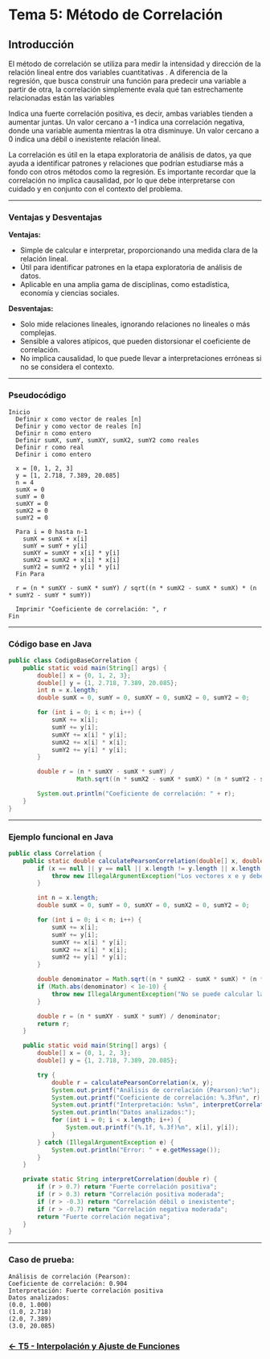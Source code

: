 # Tema 5: Método de Correlación

## Introducción 

El método de correlación se utiliza para medir la intensidad y dirección de la relación lineal entre dos variables cuantitativas . A diferencia de la regresión, que busca construir una función para predecir una variable a partir de otra, la correlación simplemente evala qué tan estrechamente relacionadas están las variables

Indica una fuerte correlación positiva, es decir, ambas variables tienden a aumentar juntas. Un valor cercano a -1 indica una correlación negativa, donde una variable aumenta mientras la otra disminuye. Un valor cercano a 0 indica una débil o inexistente relación lineal.

La correlación es útil en la etapa exploratoria de análisis de datos, ya que ayuda a identificar patrones y relaciones que podrían estudiarse más a fondo con otros métodos como la regresión. Es importante recordar que la correlación no implica causalidad, por lo que debe interpretarse con cuidado y en conjunto con el contexto del problema.

---

### Ventajas y Desventajas

**Ventajas:**
- Simple de calcular e interpretar, proporcionando una medida clara de la relación lineal.
- Útil para identificar patrones en la etapa exploratoria de análisis de datos.
- Aplicable en una amplia gama de disciplinas, como estadística, economía y ciencias sociales.

**Desventajas:**
- Solo mide relaciones lineales, ignorando relaciones no lineales o más complejas.
- Sensible a valores atípicos, que pueden distorsionar el coeficiente de correlación.
- No implica causalidad, lo que puede llevar a interpretaciones erróneas si no se considera el contexto.

---

### Pseudocódigo

```text
Inicio
  Definir x como vector de reales [n]
  Definir y como vector de reales [n]
  Definir n como entero
  Definir sumX, sumY, sumXY, sumX2, sumY2 como reales
  Definir r como real
  Definir i como entero

  x = [0, 1, 2, 3]
  y = [1, 2.718, 7.389, 20.085]
  n = 4
  sumX = 0
  sumY = 0
  sumXY = 0
  sumX2 = 0
  sumY2 = 0

  Para i = 0 hasta n-1
    sumX = sumX + x[i]
    sumY = sumY + y[i]
    sumXY = sumXY + x[i] * y[i]
    sumX2 = sumX2 + x[i] * x[i]
    sumY2 = sumY2 + y[i] * y[i]
  Fin Para

  r = (n * sumXY - sumX * sumY) / sqrt((n * sumX2 - sumX * sumX) * (n * sumY2 - sumY * sumY))

  Imprimir "Coeficiente de correlación: ", r
Fin
```

---

### Código base en Java

```java
public class CodigoBaseCorrelation {
    public static void main(String[] args) {
        double[] x = {0, 1, 2, 3};
        double[] y = {1, 2.718, 7.389, 20.085};
        int n = x.length;
        double sumX = 0, sumY = 0, sumXY = 0, sumX2 = 0, sumY2 = 0;

        for (int i = 0; i < n; i++) {
            sumX += x[i];
            sumY += y[i];
            sumXY += x[i] * y[i];
            sumX2 += x[i] * x[i];
            sumY2 += y[i] * y[i];
        }

        double r = (n * sumXY - sumX * sumY) / 
                   Math.sqrt((n * sumX2 - sumX * sumX) * (n * sumY2 - sumY * sumY));

        System.out.println("Coeficiente de correlación: " + r);
    }
}
```

---

### Ejemplo funcional en Java

```java
public class Correlation {
    public static double calculatePearsonCorrelation(double[] x, double[] y) {
        if (x == null || y == null || x.length != y.length || x.length < 2) {
            throw new IllegalArgumentException("Los vectores x e y deben tener la misma longitud y al menos 2 elementos");
        }

        int n = x.length;
        double sumX = 0, sumY = 0, sumXY = 0, sumX2 = 0, sumY2 = 0;

        for (int i = 0; i < n; i++) {
            sumX += x[i];
            sumY += y[i];
            sumXY += x[i] * y[i];
            sumX2 += x[i] * x[i];
            sumY2 += y[i] * y[i];
        }

        double denominator = Math.sqrt((n * sumX2 - sumX * sumX) * (n * sumY2 - sumY * sumY));
        if (Math.abs(denominator) < 1e-10) {
            throw new IllegalArgumentException("No se puede calcular la correlación: varianza cero o datos constantes");
        }

        double r = (n * sumXY - sumX * sumY) / denominator;
        return r;
    }

    public static void main(String[] args) {
        double[] x = {0, 1, 2, 3};
        double[] y = {1, 2.718, 7.389, 20.085};

        try {
            double r = calculatePearsonCorrelation(x, y);
            System.out.printf("Análisis de correlación (Pearson):%n");
            System.out.printf("Coeficiente de correlación: %.3f%n", r);
            System.out.printf("Interpretación: %s%n", interpretCorrelation(r));
            System.out.println("Datos analizados:");
            for (int i = 0; i < x.length; i++) {
                System.out.printf("(%.1f, %.3f)%n", x[i], y[i]);
            }
        } catch (IllegalArgumentException e) {
            System.out.println("Error: " + e.getMessage());
        }
    }

    private static String interpretCorrelation(double r) {
        if (r > 0.7) return "Fuerte correlación positiva";
        if (r > 0.3) return "Correlación positiva moderada";
        if (r > -0.3) return "Correlación débil o inexistente";
        if (r > -0.7) return "Correlación negativa moderada";
        return "Fuerte correlación negativa";
    }
}
```

---

### Caso de prueba:

```text
Análisis de correlación (Pearson):
Coeficiente de correlación: 0.904
Interpretación: Fuerte correlación positiva
Datos analizados:
(0.0, 1.000)
(1.0, 2.718)
(2.0, 7.389)
(3.0, 20.085)
```
### [<- T5 - Interpolación y Ajuste de Funciones ](https://github.com/SebastianRSS04/Metodos-Numericos-Git/blob/c9829f46be4ec2aa47381fa4eb9504aa16c8d72e/T5/Introducci%C3%B3n%20a%20la%20Interpolaci%C3%B3n%20y%20Ajuste%20de%20Funciones.md)
